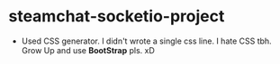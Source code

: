 # steamchat-socketio-project

* Used CSS generator. I didn't wrote a single css line. I hate CSS tbh. Grow Up and use **BootStrap** pls. xD
